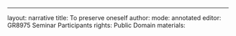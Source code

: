 ---
layout: narrative
title: To preserve oneself
author:
mode: annotated
editor: GR8975 Seminar Participants
rights: Public Domain
materials: 